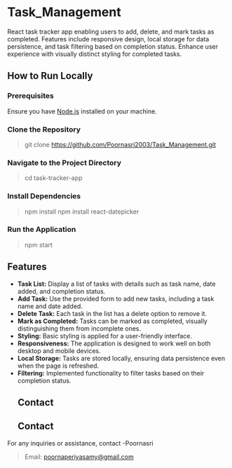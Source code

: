 # Task_Management
 React task tracker app enabling users to add, delete, and mark tasks as completed. Features include responsive design, local storage for data persistence, and task filtering based on completion status. Enhance user experience with visually distinct styling for completed tasks.


## How to Run Locally

### Prerequisites

Ensure you have [Node.js](https://nodejs.org/) installed on your machine.

### Clone the Repository


> git clone https://github.com/Poornasri2003/Task_Management.git

### Navigate to the Project Directory
> cd task-tracker-app
### Install Dependencies
>npm install
>npm install react-datepicker
### Run the Application
>npm start
## Features
* **Task List:** Display a list of tasks with details such as task name, date added, and completion status.
* **Add Task:** Use the provided form to add new tasks, including a task name and date added.
* **Delete Task:**  Each task in the list has a delete option to remove it.
* **Mark as Completed:**  Tasks can be marked as completed, visually distinguishing them from incomplete ones.
* **Styling:**  Basic styling is applied for a user-friendly interface.
* **Responsiveness:**  The application is designed to work well on both desktop and mobile devices.
* **Local Storage:**  Tasks are stored locally, ensuring data persistence even when the page is refreshed.
* **Filtering:**  Implemented functionality to filter tasks based on their completion status.
  ## Contact
  ## Contact
For any inquiries or assistance,  contact -Poornasri
>Email: poornaperiyasamy@gmail.com
